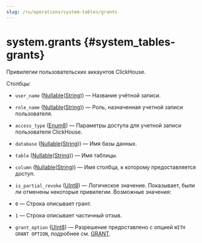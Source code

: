```yaml
---
slug: /ru/operations/system-tables/grants
---
```

# system.grants {#system_tables-grants}

Привилегии пользовательских аккаунтов ClickHouse.

Столбцы:
-    `user_name` ([Nullable](../../sql-reference/data-types/nullable.md)([String](../../sql-reference/data-types/string.md))) — Название учётной записи.

-    `role_name` ([Nullable](../../sql-reference/data-types/nullable.md)([String](../../sql-reference/data-types/string.md))) — Роль, назначенная учетной записи пользователя.

-    `access_type` ([Enum8](../../sql-reference/data-types/enum.md)) — Параметры доступа для учетной записи пользователя ClickHouse.

-    `database` ([Nullable](../../sql-reference/data-types/nullable.md)([String](../../sql-reference/data-types/string.md))) — Имя базы данных.

-    `table` ([Nullable](../../sql-reference/data-types/nullable.md)([String](../../sql-reference/data-types/string.md))) — Имя таблицы.

-    `column` ([Nullable](../../sql-reference/data-types/nullable.md)([String](../../sql-reference/data-types/string.md))) — Имя столбца, к которому предоставляется доступ.

-    `is_partial_revoke` ([UInt8](../../sql-reference/data-types/int-uint.md#uint-ranges)) — Логическое значение. Показывает, были ли отменены некоторые привилегии. Возможные значения:
- `0` — Строка описывает грант.
- `1` — Строка описывает частичный отзыв.

-    `grant_option` ([UInt8](../../sql-reference/data-types/int-uint.md#uint-ranges)) — Разрешение предоставлено с опцией `WITH GRANT OPTION`, подробнее см. [GRANT](../../sql-reference/statements/grant.md#grant-privigele-syntax).

